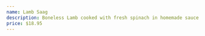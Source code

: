 ```yaml
---
name: Lamb Saag
description: Boneless Lamb cooked with fresh spinach in homemade sauce.
price: $18.95
---
```

